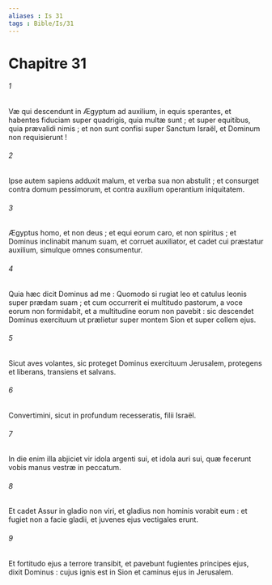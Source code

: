 ```yaml
---
aliases : Is 31
tags : Bible/Is/31
---
```


# Chapitre 31

###### 1
Væ qui descendunt in Ægyptum ad auxilium, in equis sperantes, et habentes fiduciam super quadrigis, quia multæ sunt ; et super equitibus, quia prævalidi nimis ; et non sunt confisi super Sanctum Israël, et Dominum non requisierunt !
###### 2
Ipse autem sapiens adduxit malum, et verba sua non abstulit ; et consurget contra domum pessimorum, et contra auxilium operantium iniquitatem.
###### 3
Ægyptus homo, et non deus ; et equi eorum caro, et non spiritus ; et Dominus inclinabit manum suam, et corruet auxiliator, et cadet cui præstatur auxilium, simulque omnes consumentur.
###### 4
Quia hæc dicit Dominus ad me : Quomodo si rugiat leo et catulus leonis super prædam suam ; et cum occurrerit ei multitudo pastorum, a voce eorum non formidabit, et a multitudine eorum non pavebit : sic descendet Dominus exercituum ut prælietur super montem Sion et super collem ejus.
###### 5
Sicut aves volantes, sic proteget Dominus exercituum Jerusalem, protegens et liberans, transiens et salvans.
###### 6
Convertimini, sicut in profundum recesseratis, filii Israël.
###### 7
In die enim illa abjiciet vir idola argenti sui, et idola auri sui, quæ fecerunt vobis manus vestræ in peccatum.
###### 8
Et cadet Assur in gladio non viri, et gladius non hominis vorabit eum : et fugiet non a facie gladii, et juvenes ejus vectigales erunt.
###### 9
Et fortitudo ejus a terrore transibit, et pavebunt fugientes principes ejus, dixit Dominus : cujus ignis est in Sion et caminus ejus in Jerusalem.
